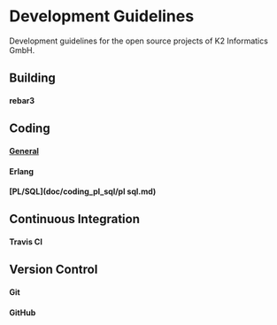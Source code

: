 # Development Guidelines
Development guidelines for the open source projects of K2 Informatics GmbH.


## Building

#### rebar3

## Coding

#### [General<a name="coding_general"></a>](doc/coding_general/general.md)

#### Erlang

#### [PL/SQL](doc/coding_pl_sql/pl sql.md)

## Continuous Integration

#### Travis CI

## Version Control

#### Git
 
#### GitHub


